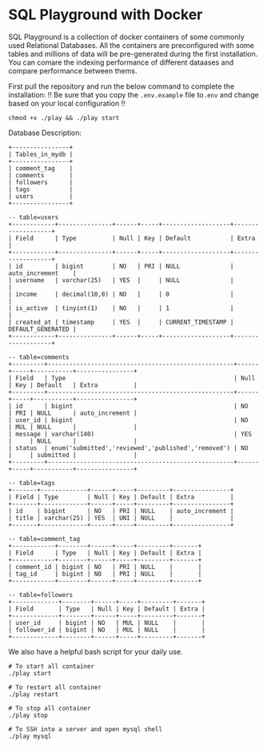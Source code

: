# SQL Playground with Docker

SQL Playground is a collection of docker containers of some commonly used Relational Databases. All the containers are preconfigured with some tables and millions of data will be pre-generated during the first installation. You can comare the indexing performance of different dataases and compare performance between thems.  


First pull the repository and run the below command to complete the installation:
!! Be sure that you copy the `.env.example` file to`.env` and change based on your local configuration !!
```
chmod +x ./play && ./play start
```

Database Description:
```console
+----------------+
| Tables_in_mydb |
+----------------+
| comment_tag    |
| comments       |
| followers      |
| tags           |
| users          |
+----------------+

-- table=users
+------------+---------------+------+-----+-------------------+-------------------+
| Field      | Type          | Null | Key | Default           | Extra             |
+------------+---------------+------+-----+-------------------+-------------------+
| id         | bigint        | NO   | PRI | NULL              | auto_increment    |
| username   | varchar(25)   | YES  |     | NULL              |                   |
| income     | decimal(10,0) | NO   |     | 0                 |                   |
| is_active  | tinyint(1)    | NO   |     | 1                 |                   |
| created_at | timestamp     | YES  |     | CURRENT_TIMESTAMP | DEFAULT_GENERATED |
+------------+---------------+------+-----+-------------------+-------------------+

-- table=comments
+---------+----------------------------------------------------+------+-----+-----------+----------------+
| Field   | Type                                               | Null | Key | Default   | Extra          |
+---------+----------------------------------------------------+------+-----+-----------+----------------+
| id      | bigint                                             | NO   | PRI | NULL      | auto_increment |
| user_id | bigint                                             | NO   | MUL | NULL      |                |
| message | varchar(140)                                       | YES  |     | NULL      |                |
| status  | enum('submitted','reviewed','published','removed') | NO   |     | submitted |                |
+---------+----------------------------------------------------+------+-----+-----------+----------------+

-- table=tags
+-------+-------------+------+-----+---------+----------------+
| Field | Type        | Null | Key | Default | Extra          |
+-------+-------------+------+-----+---------+----------------+
| id    | bigint      | NO   | PRI | NULL    | auto_increment |
| title | varchar(25) | YES  | UNI | NULL    |                |
+-------+-------------+------+-----+---------+----------------+

-- table=comment_tag
+------------+--------+------+-----+---------+-------+
| Field      | Type   | Null | Key | Default | Extra |
+------------+--------+------+-----+---------+-------+
| comment_id | bigint | NO   | PRI | NULL    |       |
| tag_id     | bigint | NO   | PRI | NULL    |       |
+------------+--------+------+-----+---------+-------+

-- table=followers
+-------------+--------+------+-----+---------+-------+
| Field       | Type   | Null | Key | Default | Extra |
+-------------+--------+------+-----+---------+-------+
| user_id     | bigint | NO   | MUL | NULL    |       |
| follower_id | bigint | NO   | MUL | NULL    |       |
+-------------+--------+------+-----+---------+-------+
```

We also have a helpful bash script for your daily use.

```
# To start all container
./play start

# To restart all container
./play restart

# To stop all container
./play stop

# To SSH into a server and open mysql shell
./play mysql
```
